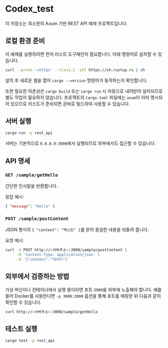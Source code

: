 # Codex_test

이 저장소는 최소한의 Axum 기반 REST API 예제 프로젝트입니다.

## 로컬 환경 준비

이 예제를 실행하려면 먼저 러스트 도구체인이 필요합니다. 아래 명령어로 설치할 수
있습니다.

```bash
curl --proto '=https' --tlsv1.2 -sSf https://sh.rustup.rs | sh
```

설치 후 새로운 셸을 열어 `cargo --version` 명령어가 동작하는지 확인합니다.

또한 필요한 의존성은 `cargo build` 또는 `cargo run` 시 자동으로 내려받아 설치되므로 별도 작업이 필요하지 않습니다.
프로젝트의 `Cargo.toml` 파일에는 `axum`이 이미 명시되어 있으므로 러스트가 준비되면 곧바로 빌드하여 사용할 수 있습니다.

## 서버 실행

```bash
cargo run -p rest_api
```

서버는 기본적으로 `0.0.0.0:3000`에서 실행되므로 외부에서도 접근할 수 있습니다.

## API 명세

### `GET /sample/getHello`
간단한 인사말을 반환합니다.

응답 예시:
```json
{ "message": "Hello" }
```

### `POST /sample/postContent`
JSON 형식의 `{ "content": "텍스트" }`를 받아 동일한 내용을 되돌려 줍니다.

요청 예시:
```bash
curl -X POST http://<서버주소>:3000/sample/postContent \
     -H 'Content-Type: application/json' \
     -d '{"content":"데이터"}'
```

## 외부에서 검증하는 방법

가상 머신이나 컨테이너에서 실행 중이라면 포트 `3000`을 외부에 노출해야 합니다. 
예를 들어 Docker를 사용한다면 `-p 3000:3000` 옵션을 통해 포트를 매핑한 뒤 다음과 같이 확인할 수 있습니다.

```bash
curl http://<서버주소>:3000/sample/getHello
```

## 테스트 실행

```bash
cargo test -p rest_api
```
